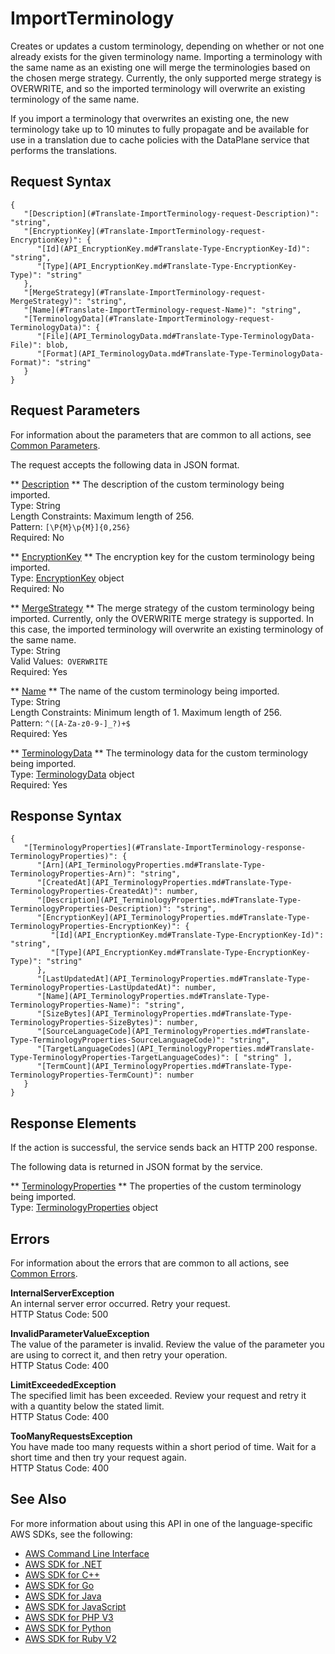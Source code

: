 # ImportTerminology<a name="API_ImportTerminology"></a>

Creates or updates a custom terminology, depending on whether or not one already exists for the given terminology name\. Importing a terminology with the same name as an existing one will merge the terminologies based on the chosen merge strategy\. Currently, the only supported merge strategy is OVERWRITE, and so the imported terminology will overwrite an existing terminology of the same name\.

If you import a terminology that overwrites an existing one, the new terminology take up to 10 minutes to fully propagate and be available for use in a translation due to cache policies with the DataPlane service that performs the translations\.

## Request Syntax<a name="API_ImportTerminology_RequestSyntax"></a>

```
{
   "[Description](#Translate-ImportTerminology-request-Description)": "string",
   "[EncryptionKey](#Translate-ImportTerminology-request-EncryptionKey)": { 
      "[Id](API_EncryptionKey.md#Translate-Type-EncryptionKey-Id)": "string",
      "[Type](API_EncryptionKey.md#Translate-Type-EncryptionKey-Type)": "string"
   },
   "[MergeStrategy](#Translate-ImportTerminology-request-MergeStrategy)": "string",
   "[Name](#Translate-ImportTerminology-request-Name)": "string",
   "[TerminologyData](#Translate-ImportTerminology-request-TerminologyData)": { 
      "[File](API_TerminologyData.md#Translate-Type-TerminologyData-File)": blob,
      "[Format](API_TerminologyData.md#Translate-Type-TerminologyData-Format)": "string"
   }
}
```

## Request Parameters<a name="API_ImportTerminology_RequestParameters"></a>

For information about the parameters that are common to all actions, see [Common Parameters](CommonParameters.md)\.

The request accepts the following data in JSON format\.

 ** [Description](#API_ImportTerminology_RequestSyntax) **   <a name="Translate-ImportTerminology-request-Description"></a>
The description of the custom terminology being imported\.  
Type: String  
Length Constraints: Maximum length of 256\.  
Pattern: `[\P{M}\p{M}]{0,256}`   
Required: No

 ** [EncryptionKey](#API_ImportTerminology_RequestSyntax) **   <a name="Translate-ImportTerminology-request-EncryptionKey"></a>
The encryption key for the custom terminology being imported\.  
Type: [EncryptionKey](API_EncryptionKey.md) object  
Required: No

 ** [MergeStrategy](#API_ImportTerminology_RequestSyntax) **   <a name="Translate-ImportTerminology-request-MergeStrategy"></a>
The merge strategy of the custom terminology being imported\. Currently, only the OVERWRITE merge strategy is supported\. In this case, the imported terminology will overwrite an existing terminology of the same name\.  
Type: String  
Valid Values:` OVERWRITE`   
Required: Yes

 ** [Name](#API_ImportTerminology_RequestSyntax) **   <a name="Translate-ImportTerminology-request-Name"></a>
The name of the custom terminology being imported\.  
Type: String  
Length Constraints: Minimum length of 1\. Maximum length of 256\.  
Pattern: `^([A-Za-z0-9-]_?)+$`   
Required: Yes

 ** [TerminologyData](#API_ImportTerminology_RequestSyntax) **   <a name="Translate-ImportTerminology-request-TerminologyData"></a>
The terminology data for the custom terminology being imported\.  
Type: [TerminologyData](API_TerminologyData.md) object  
Required: Yes

## Response Syntax<a name="API_ImportTerminology_ResponseSyntax"></a>

```
{
   "[TerminologyProperties](#Translate-ImportTerminology-response-TerminologyProperties)": { 
      "[Arn](API_TerminologyProperties.md#Translate-Type-TerminologyProperties-Arn)": "string",
      "[CreatedAt](API_TerminologyProperties.md#Translate-Type-TerminologyProperties-CreatedAt)": number,
      "[Description](API_TerminologyProperties.md#Translate-Type-TerminologyProperties-Description)": "string",
      "[EncryptionKey](API_TerminologyProperties.md#Translate-Type-TerminologyProperties-EncryptionKey)": { 
         "[Id](API_EncryptionKey.md#Translate-Type-EncryptionKey-Id)": "string",
         "[Type](API_EncryptionKey.md#Translate-Type-EncryptionKey-Type)": "string"
      },
      "[LastUpdatedAt](API_TerminologyProperties.md#Translate-Type-TerminologyProperties-LastUpdatedAt)": number,
      "[Name](API_TerminologyProperties.md#Translate-Type-TerminologyProperties-Name)": "string",
      "[SizeBytes](API_TerminologyProperties.md#Translate-Type-TerminologyProperties-SizeBytes)": number,
      "[SourceLanguageCode](API_TerminologyProperties.md#Translate-Type-TerminologyProperties-SourceLanguageCode)": "string",
      "[TargetLanguageCodes](API_TerminologyProperties.md#Translate-Type-TerminologyProperties-TargetLanguageCodes)": [ "string" ],
      "[TermCount](API_TerminologyProperties.md#Translate-Type-TerminologyProperties-TermCount)": number
   }
}
```

## Response Elements<a name="API_ImportTerminology_ResponseElements"></a>

If the action is successful, the service sends back an HTTP 200 response\.

The following data is returned in JSON format by the service\.

 ** [TerminologyProperties](#API_ImportTerminology_ResponseSyntax) **   <a name="Translate-ImportTerminology-response-TerminologyProperties"></a>
The properties of the custom terminology being imported\.  
Type: [TerminologyProperties](API_TerminologyProperties.md) object

## Errors<a name="API_ImportTerminology_Errors"></a>

For information about the errors that are common to all actions, see [Common Errors](CommonErrors.md)\.

 **InternalServerException**   
 An internal server error occurred\. Retry your request\.  
HTTP Status Code: 500

 **InvalidParameterValueException**   
The value of the parameter is invalid\. Review the value of the parameter you are using to correct it, and then retry your operation\.  
HTTP Status Code: 400

 **LimitExceededException**   
The specified limit has been exceeded\. Review your request and retry it with a quantity below the stated limit\.  
HTTP Status Code: 400

 **TooManyRequestsException**   
 You have made too many requests within a short period of time\. Wait for a short time and then try your request again\.  
HTTP Status Code: 400

## See Also<a name="API_ImportTerminology_SeeAlso"></a>

For more information about using this API in one of the language\-specific AWS SDKs, see the following:
+  [AWS Command Line Interface](https://docs.aws.amazon.com/goto/aws-cli/translate-2017-07-01/ImportTerminology) 
+  [AWS SDK for \.NET](https://docs.aws.amazon.com/goto/DotNetSDKV3/translate-2017-07-01/ImportTerminology) 
+  [AWS SDK for C\+\+](https://docs.aws.amazon.com/goto/SdkForCpp/translate-2017-07-01/ImportTerminology) 
+  [AWS SDK for Go](https://docs.aws.amazon.com/goto/SdkForGoV1/translate-2017-07-01/ImportTerminology) 
+  [AWS SDK for Java](https://docs.aws.amazon.com/goto/SdkForJava/translate-2017-07-01/ImportTerminology) 
+  [AWS SDK for JavaScript](https://docs.aws.amazon.com/goto/AWSJavaScriptSDK/translate-2017-07-01/ImportTerminology) 
+  [AWS SDK for PHP V3](https://docs.aws.amazon.com/goto/SdkForPHPV3/translate-2017-07-01/ImportTerminology) 
+  [AWS SDK for Python](https://docs.aws.amazon.com/goto/boto3/translate-2017-07-01/ImportTerminology) 
+  [AWS SDK for Ruby V2](https://docs.aws.amazon.com/goto/SdkForRubyV2/translate-2017-07-01/ImportTerminology) 